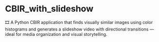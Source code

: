 # CBIR_with_slideshow
🎞️ A Python CBIR application that finds visually similar images using color histograms and generates a slideshow video with directional transitions — ideal for media organization and visual storytelling.
